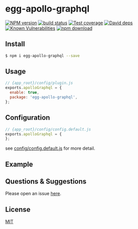 # egg-apollo-graphql

[![NPM version][npm-image]][npm-url]
[![build status][travis-image]][travis-url]
[![Test coverage][codecov-image]][codecov-url]
[![David deps][david-image]][david-url]
[![Known Vulnerabilities][snyk-image]][snyk-url]
[![npm download][download-image]][download-url]

[npm-image]: https://img.shields.io/npm/v/egg-apollo-graphql.svg?style=flat-square
[npm-url]: https://npmjs.org/package/egg-apollo-graphql
[travis-image]: https://img.shields.io/travis/shadyzoz/egg-apollo-graphql.svg?style=flat-square
[travis-url]: https://travis-ci.org/shadyzoz/egg-apollo-graphql
[codecov-image]: https://img.shields.io/codecov/c/github/shadyzoz/egg-apollo-graphql.svg?style=flat-square
[codecov-url]: https://codecov.io/github/shadyzoz/egg-apollo-graphql?branch=master
[david-image]: https://img.shields.io/david/shadyzoz/egg-apollo-graphql.svg?style=flat-square
[david-url]: https://david-dm.org/shadyzoz/egg-apollo-graphql
[snyk-image]: https://snyk.io/test/npm/egg-apollo-graphql/badge.svg?style=flat-square
[snyk-url]: https://snyk.io/test/npm/egg-apollo-graphql
[download-image]: https://img.shields.io/npm/dm/egg-apollo-graphql.svg?style=flat-square
[download-url]: https://npmjs.org/package/egg-apollo-graphql

<!--
Description here.
-->

## Install

```bash
$ npm i egg-apollo-graphql --save
```

## Usage

```js
// {app_root}/config/plugin.js
exports.apolloGraphql = {
  enable: true,
  package: 'egg-apollo-graphql',
};
```

## Configuration

```js
// {app_root}/config/config.default.js
exports.apolloGraphql = {
};
```

see [config/config.default.js](config/config.default.js) for more detail.

## Example

<!-- example here -->

## Questions & Suggestions

Please open an issue [here](https://github.com/shadyzoz/egg/issues).

## License

[MIT](LICENSE)
